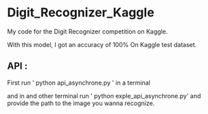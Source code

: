 # Digit_Recognizer_Kaggle
My code for the Digit Recognizer competition on Kaggle.

With this model, I got an accuracy of 100% On Kaggle test dataset.


## API  : 

First run  ' python api_asynchrone.py '  in a terminal

and in and other terminal run ' python exple_api_asynchrone.py' and provide the path to the image you wanna recognize.
